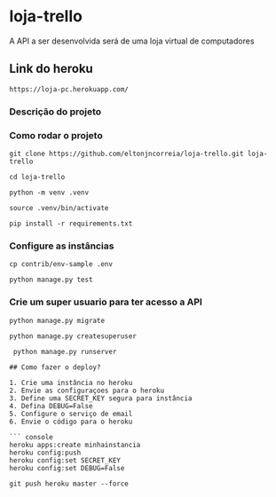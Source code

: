 # loja-trello
A API a ser desenvolvida será de uma loja virtual de computadores

## Link do heroku

``` https://loja-pc.herokuapp.com/ ```


### Descrição do projeto


### Como rodar o projeto

``` git clone https://github.com/eltonjncorreia/loja-trello.git loja-trello ```

``` cd loja-trello ```

``` python -m venv .venv ```

``` source .venv/bin/activate ```

``` pip install -r requirements.txt ```


### Configure as instâncias

``` cp contrib/env-sample .env ```

``` python manage.py test ```

### Crie um super usuario para ter acesso a API

``` python manage.py migrate ```

``` python manage.py createsuperuser ```

``` python manage.py runserver```


```
## Como fazer o deploy?

1. Crie uma instância no heroku
2. Envie as configuraçoes para o heroku
3. Define uma SECRET_KEY segura para instância
4. Defina DEBUG=False
5. Configure o serviço de email
6. Envie o código para o heroku

``` console
heroku apps:create minhainstancia
heroku config:push
heroku config:set SECRET_KEY
heroku config:set DEBUG=False

git push heroku master --force
```
